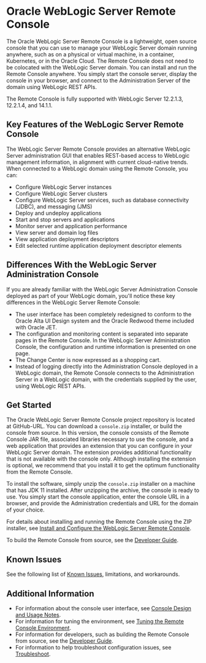 
# Oracle WebLogic Server Remote Console

The Oracle WebLogic Server Remote Console is a lightweight, open source console that you can use to manage your WebLogic Server domain running anywhere, such as on a physical or virtual machine, in a container, Kubernetes, or in the Oracle Cloud. The Remote Console does not need to be colocated with the WebLogic Server domain. You can install and run the Remote Console anywhere. You simply start the console server, display the console in your browser, and connect to the Administration Server of the domain using WebLogic REST APIs.

The Remote Console is fully supported with WebLogic Server 12.2.1.3, 12.2.1.4, and 14.1.1.


## Key Features of the WebLogic Server Remote Console
The WebLogic Server Remote Console provides an alternative WebLogic Server administration GUI that enables REST-based access to WebLogic management information, in alignment with current cloud-native trends. When connected to a WebLogic domain using the Remote Console, you can:
* Configure WebLogic Server instances
* Configure WebLogic Server clusters
* Configure WebLogic Server services, such as database connectivity (JDBC), and messaging (JMS)
* Deploy and undeploy applications
* Start and stop servers and applications
* Monitor server and application performance
* View server and domain log files
* View application deployment descriptors
* Edit selected runtime application deployment descriptor elements


## Differences With the WebLogic Server Administration Console
If you are already familiar with the WebLogic Server Administration Console deployed as part of your WebLogic domain, you'll notice these key differences in the WebLogic Server Remote Console:
* The user interface has been completely redesigned to conform to the Oracle Alta UI Design system and the Oracle Redwood theme included with Oracle JET.
* The configuration and monitoring content is separated into separate pages in the Remote Console. In the WebLogic Server Administration Console, the configuration and runtime information is presented on one page.
* The Change Center is now expressed as a shopping cart.
* Instead of logging directly into the Administration Console deployed in a WebLogic domain, the Remote Console connects to the Administration Server in a WebLogic domain, with the credentials supplied by the user, using WebLogic REST APIs.

## Get Started
The Oracle WebLogic Server Remote Console project repository is located at GitHub-URL. You can download a `console.zip` installer, or build the console from source. In this version, the console consists of the Remote Console JAR file, associated libraries necessary to use the console, and a web application that provides an extension that you can configure in your WebLogic Server domain. The extension provides additional functionality that is not available with the console only. Although installing the extension is optional, we recommend that you install it to get the optimum functionality from the Remote Console.

To install the software, simply unzip the `console.zip` installer on a machine that has JDK 11 installed. After unzipping the archive, the console is ready to use. You simply start the console application, enter the console URL in a browser, and provide the Administration credentials and URL for the domain of your choice.

For details about installing and running the Remote Console using the ZIP installer, see [Install and Configure the WebLogic Server Remote Console](site/install_config.md).

To build the Remote Console from source, see the [Developer Guide](site/developer_guide.md).

## Known Issues
See the following list of [Known Issues](site/known_issues.md), limitations, and workarounds.

## Additional Information

* For information about the console user interface, see [Console Design and Usage Notes](site/console_uidesign.md).
* For information for tuning the environment, see [Tuning the Remote Console Environment](site/tuning.md).
* For information for developers, such as building the Remote Console from source, see the [Developer Guide](site/developer_guide.md).
* For information to help troubleshoot configuration issues, see [Troubleshoot](site/troubleshoot.md).
